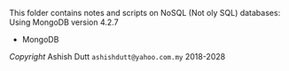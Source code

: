 This folder contains notes and scripts on NoSQL (Not oly SQL) databases:
Using MongoDB version 4.2.7

- MongoDB


*Copyright* 
Ashish Dutt `ashishdutt@yahoo.com.my` 2018-2028
